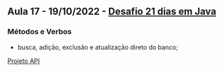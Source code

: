 ## Aula 17 - 19/10/2022 - [Desafio 21 dias em Java](../../README.md)

### Métodos e Verbos
* busca, adição, exclusão e atualização direto do banco;


[Projeto API](https://github.com/walterpaulo/e-commerceBR)